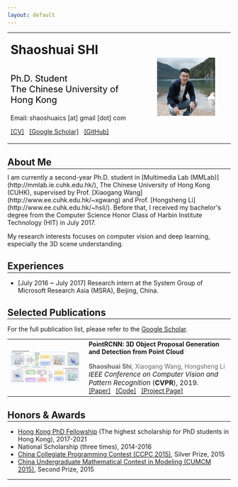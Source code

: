```yaml
---
layout: default
---
```



<table width="100%" align="center" border="0">
<tr>
    <td width="60%" valign="middle">
        <h1 style="margin-top:20px;margin-bottom:36px;">Shaoshuai SHI</h1>
        <p style="font-size:20px; color:#000">
	        Ph.D. Student <br />
	        The Chinese University of Hong Kong
        </p>
        <!-- Email: ssshi [at] ee [dot] cuhk [dot] edu [dot] hk -->
        Email: shaoshuaics [at] gmail [dot] com
        <p>
        	<a href="">[CV]</a> &nbsp;
            <a href="https://scholar.google.com.hk/citations?user=DC9wzBgAAAAJ&hl=zh-CN">[Google Scholar]</a> &nbsp;
            <a href="https://github.com/sshaoshuai">[GitHub]</a>
        </p>
    </td>
    <td width="40%" align="center">
        <img src="content/images/avatar_small.png" width="70%">
    </td>
</tr>
</table>


## About Me
<hr style="margin-top:-16px;margin-bottom:10px;" />
I am currently a second-year Ph.D. student in [Multimedia Lab (MMLab)](http://mmlab.ie.cuhk.edu.hk/), The Chinese University of Hong Kong (CUHK), supervised by Prof. [Xiaogang Wang](http://www.ee.cuhk.edu.hk/~xgwang) and Prof. [Hongsheng Li](http://www.ee.cuhk.edu.hk/~hsli/). Before that, I received my bachelor's degree from the Computer Science Honor Class of Harbin Institute Technology (HIT) in July 2017.

My research interests focuses on computer vision and deep learning, especially the 3D scene understanding.

## Experiences
<hr style="margin-top:-16px;margin-bottom:10px;" />

* [July 2016 ~ July 2017] Research intern at the System Group of Microsoft Research Asia (MSRA), Beijing, China.

## Selected Publications
<hr style="margin-top:-16px;margin-bottom:10px;" />

For the full publication list, please refer to the [Google Scholar](https://scholar.google.com.hk/citations?user=DC9wzBgAAAAJ&hl=zh-CN).

<table class="">
<tr>
    <td width="35%">
        <img src="content/images/PointRCNN.png" width="96%">
    </td>
    <td width="65%" valign="middle">
        <div  style="margin-top:0px;margin-bottom:16px;"><b>
        PointRCNN: 3D Object Proposal Generation and Detection from Point Cloud
    	</b>
    	</div>
        <div>
           <font color="#696969"> <b>Shaoshuai Shi</b>, Xiaogang Wang, Hongsheng Li</font>
        </div>
        <font style="font-size:15px;"><em>
	        IEEE Conference on Computer Vision and Pattern Recognition
	    	</em> 
	    	(<b>CVPR</b>), 2019.
    	</font>
        <div >
            <a href="content/pdf/PointRCNN.pdf" style="">[Paper]</a> &nbsp;
            <a href="https://github.com/sshaoshuai/PointRCNN" style="">[Code]</a> &nbsp;
            <a href="" style="">[Project Page]</a>
        </div>
    </td>
</tr>
</table>


## Honors & Awards
<hr style="margin-top:-16px;margin-bottom:10px;" />

* [Hong Kong PhD Fellowship](https://cerg1.ugc.edu.hk/hkpfs/index.html) (The highest scholarship for PhD students in Hong Kong), 2017-2021
* National Scholarship (three times), 2014-2016
* [China Collegiate Programming Contest (CCPC 2015)](https://ccpc.io/), Silver Prize, 2015
* [China Undergraduate Mathematical Contest in Modeling (CUMCM 2015)](http://en.mcm.edu.cn/), Second Prize, 2015

<hr />

<div style="margin:50px auto;width:260px;height:100px;">
<script type="text/javascript" id="clustrmaps" src="//cdn.clustrmaps.com/map_v2.js?d=dna1gh75RFxuLTLMZdN7u5SSyiCEmnOtvSjR75TKtTQ&cl=ffffff&w=a"></script>
</div>
<br/>
